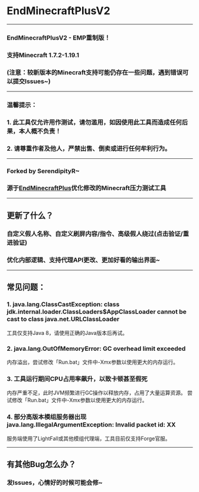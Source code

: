 # EndMinecraftPlusV2
___
### EndMinecraftPlusV2 - EMP重制版！
### 支持Minecraft 1.7.2-1.19.1
### (注意：较新版本的Minecraft支持可能仍存在一些问题，遇到错误可以提交Issues~)
___
### 温馨提示：
### 1. 此工具仅允许用作测试，请勿滥用，如因使用此工具而造成任何后果，本人概不负责！
### 2. 请尊重作者及他人，严禁出售、倒卖或进行任何牟利行为。
___
### Forked by SerendipityR~
### 源于<a href="https://github.com/ReActRailGun/EndMinecraftPlus">EndMinecraftPlus</a>优化修改的Minecraft压力测试工具
___
## 更新了什么？
### 自定义假人名称、自定义刷屏内容/指令、高级假人绕过(点击验证/重进验证)
### 优化内部逻辑、支持代理API更改、更加好看的输出界面~
___
## 常见问题：
### 1. java.lang.ClassCastException: class jdk.internal.loader.ClassLoaders$AppClassLoader cannot be cast to class java.net.URLClassLoader
工具仅支持Java 8，请使用正确的Java版本后再试。
### 2. java.lang.OutOfMemoryError: GC overhead limit exceeded
内存溢出，尝试修改「Run.bat」文件中-Xmx参数以使用更大的内存运行。
### 3. 工具运行期间CPU占用率飙升，以致卡顿甚至假死
内存严重不足，此时JVM频繁进行GC操作以释放内存，占用了大量运算资源。
尝试修改「Run.bat」文件中-Xmx参数以使用更大的内存运行。
### 4. 部分高版本模组服务器出现java.lang.IllegalArgumentException: Invalid packet id: XX
服务端使用了LightFall或其他模组代理端，工具目前仅支持Forge官服。
___
## 有其他Bug怎么办？
### 发Issues，心情好的时候可能会修~
